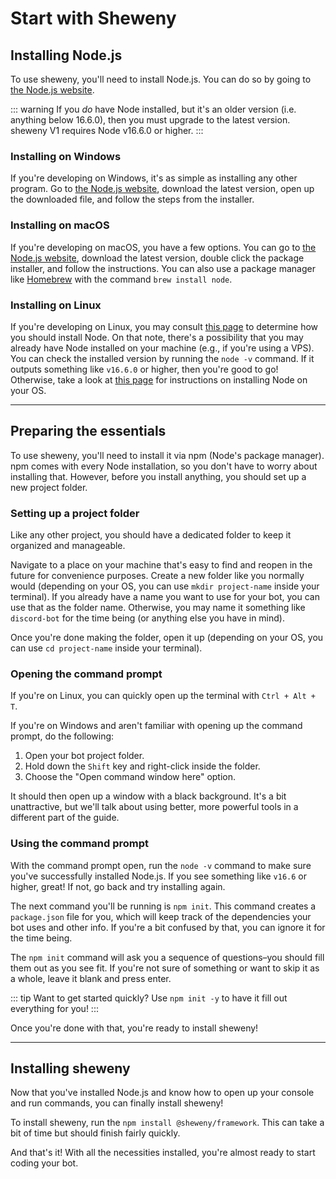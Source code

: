 # Start with Sheweny

## Installing Node.js

To use sheweny, you'll need to install Node.js. You can do so by going to [the Node.js website](https://nodejs.org/).

::: warning
If you _do_ have Node installed, but it's an older version \(i.e. anything below 16.6.0\), then you must upgrade to the latest version. sheweny V1 requires Node v16.6.0 or higher.
:::

### Installing on Windows

If you're developing on Windows, it's as simple as installing any other program. Go to [the Node.js website](https://nodejs.org/), download the latest version, open up the downloaded file, and follow the steps from the installer.

### Installing on macOS

If you're developing on macOS, you have a few options. You can go to [the Node.js website](https://nodejs.org/), download the latest version, double click the package installer, and follow the instructions. You can also use a package manager like [Homebrew](https://brew.sh/) with the command `brew install node`.

### Installing on Linux

If you're developing on Linux, you may consult [this page](https://nodejs.org/en/download/package-manager/) to determine how you should install Node. On that note, there's a possibility that you may already have Node installed on your machine \(e.g., if you're using a VPS\). You can check the installed version by running the `node -v` command. If it outputs something like `v16.6.0` or higher, then you're good to go! Otherwise, take a look at [this page](https://nodejs.org/en/download/package-manager/) for instructions on installing Node on your OS.

---

## Preparing the essentials

To use sheweny, you'll need to install it via npm \(Node's package manager\). npm comes with every Node installation, so you don't have to worry about installing that. However, before you install anything, you should set up a new project folder.

### Setting up a project folder

Like any other project, you should have a dedicated folder to keep it organized and manageable.

Navigate to a place on your machine that's easy to find and reopen in the future for convenience purposes. Create a new folder like you normally would (depending on your OS, you can use `mkdir project-name` inside your terminal). If you already have a name you want to use for your bot, you can use that as the folder name. Otherwise, you may name it something like `discord-bot` for the time being \(or anything else you have in mind\).

Once you're done making the folder, open it up (depending on your OS, you can use `cd project-name` inside your terminal).

### Opening the command prompt

If you're on Linux, you can quickly open up the terminal with `Ctrl + Alt + T`.

If you're on Windows and aren't familiar with opening up the command prompt, do the following:

1. Open your bot project folder.
2. Hold down the `Shift` key and right-click inside the folder.
3. Choose the "Open command window here" option.

It should then open up a window with a black background. It's a bit unattractive, but we'll talk about using better, more powerful tools in a different part of the guide.

### Using the command prompt

With the command prompt open, run the `node -v` command to make sure you've successfully installed Node.js. If you see something like `v16.6` or higher, great! If not, go back and try installing again.

The next command you'll be running is `npm init`. This command creates a `package.json` file for you, which will keep track of the dependencies your bot uses and other info. If you're a bit confused by that, you can ignore it for the time being.

The `npm init` command will ask you a sequence of questions–you should fill them out as you see fit. If you're not sure of something or want to skip it as a whole, leave it blank and press enter.

::: tip
Want to get started quickly? Use `npm init -y` to have it fill out everything for you!
:::

Once you're done with that, you're ready to install sheweny!

---

## Installing sheweny

Now that you've installed Node.js and know how to open up your console and run commands, you can finally install sheweny!

To install sheweny, run the `npm install @sheweny/framework`. This can take a bit of time but should finish fairly quickly.

And that's it! With all the necessities installed, you're almost ready to start coding your bot.
